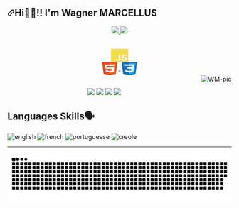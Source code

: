 <article class="markdown-body entry-content container-lg f5" itemprop="text"><h2 dir="auto"><a class="anchor" aria-hidden="true" href="#"><svg class="octicon octicon-link" viewBox="0 0 16 16" version="1.1" width="16" height="16" aria-hidden="true"><path fill-rule="evenodd" d="M7.775 3.275a.75.75 0 001.06 1.06l1.25-1.25a2 2 0 112.83 2.83l-2.5 2.5a2 2 0 01-2.83 0 .75.75 0 00-1.06 1.06 3.5 3.5 0 004.95 0l2.5-2.5a3.5 3.5 0 00-4.95-4.95l-1.25 1.25zm-4.69 9.64a2 2 0 010-2.83l2.5-2.5a2 2 0 012.83 0 .75.75 0 001.06-1.06 3.5 3.5 0 00-4.95 0l-2.5 2.5a3.5 3.5 0 004.95 4.95l1.25-1.25a.75.75 0 00-1.06-1.06l-1.25 1.25a2 2 0 01-2.83 0z"></path></svg></a>Hi🙋‍♂️!! I'm Wagner MARCELLUS</h2>
<div align="center" dir="auto">
  <a href="#">
    
<img src="https://github-readme-stats.vercel.app/api?username=wagnermarcellus&amp;show_icons=true&amp;theme=gotham&amp;include_all_commits=true&amp;count_private=true">    
 <img src="https://github-readme-stats.vercel.app/api/top-langs/?username=wagnermarcellus&amp;layout=compact&amp;langs_count=7&amp;theme=gotham">
    
    
    
</a></div><a href="#">
<div align="center" dir="auto"><br>
  <img align="center" alt="WM-Js" height="30" width="40" src="https://raw.githubusercontent.com/devicons/devicon/master/icons/javascript/javascript-plain.svg" style="max-width: 100%;">
 <!-- <img align="center" alt="WM-Ts" height="30" width="40" src="https://raw.githubusercontent.com/devicons/devicon/master/icons/typescript/typescript-plain.svg" style="max-width: 100%;">
  <img align="center" alt="WM-React" height="30" width="40" src="https://raw.githubusercontent.com/devicons/devicon/master/icons/react/react-original.svg" style="max-width: 100%;">-->
              <center><img align="center" alt="WM-HTML" height="30" width="40" src="https://raw.githubusercontent.com/devicons/devicon/master/icons/html5/html5-original.svg" style="max-width: 100%;">
  <img align="center" alt="WM-CSS" height="30" width="40" src="https://raw.githubusercontent.com/devicons/devicon/master/icons/css3/css3-original.svg" style="max-width: 100%;"></center>
  <!--<img align="center" alt="WM-Python" height="30" width="40" src="https://raw.githubusercontent.com/devicons/devicon/master/icons/python/python-original.svg" style="max-width: 100%;">
  <img align="center" alt="WM-Csharp" height="30" width="40" src="https://raw.githubusercontent.com/devicons/devicon/master/icons/csharp/csharp-original.svg" style="max-width: 100%;">-->
  
  
 <img align="right" alt="WM-pic" height="150" src="https://avatars.githubusercontent.com/u/61642256?v=4" data-canonical-src="https://media.discordapp.net/attachments/639956127056134178/890373478988013628/Publicacoes_Instagram_1_1.png?width=676&amp;height=676" style="max-width: 100%;">
</div>
  
  
  
<h2 dir="auto"></h2>
</a><div align="center" dir="auto"><a href="#"> 
  </a>
  <center><a href="https://www.youtube.com/channel/UClryV4M_USYFKxl8r1zi3Gw" rel="nofollow" target="_blank"><img src="https://camo.githubusercontent.com/d79c5549652f9c7690992eb49571d216a70a480681561cbd93bfbfc77c491e54/68747470733a2f2f696d672e736869656c64732e696f2f62616467652f596f75547562652d4646303030303f7374796c653d666f722d7468652d6261646765266c6f676f3d796f7574756265266c6f676f436f6c6f723d7768697465" data-canonical-src="https://img.shields.io/badge/YouTube-FF0000?style=for-the-badge&amp;logo=youtube&amp;logoColor=white" style="max-width: 100%;"></a>
  <a href="https://instagram.com/wagnermarcellus" rel="nofollow" target="_blank"><img src="https://camo.githubusercontent.com/acaa286597b43c96dc02b69b90de15a65c52063e31835b763a061cc815f64bac/68747470733a2f2f696d672e736869656c64732e696f2f62616467652f2d496e7374616772616d2d2532334534343035463f7374796c653d666f722d7468652d6261646765266c6f676f3d696e7374616772616d266c6f676f436f6c6f723d7768697465" data-canonical-src="https://img.shields.io/badge/-Instagram-%23E4405F?style=for-the-badge&amp;logo=instagram&amp;logoColor=white" style="max-width: 100%;"></a> <a href="mailto:wagnermarcellus@elevechrist.com" target="_blank"><img src="https://camo.githubusercontent.com/927d6b3961fa048ff7303daf291cb5869dfa25018997cf8c1373c2f6a85b1458/68747470733a2f2f696d672e736869656c64732e696f2f62616467652f2d476d61696c2d2532333333333f7374796c653d666f722d7468652d6261646765266c6f676f3d676d61696c266c6f676f436f6c6f723d7768697465" data-canonical-src="https://img.shields.io/badge/-Gmail-%23333?style=for-the-badge&amp;logo=gmail&amp;logoColor=white" style="max-width: 100%;"></a> <a href="https://br.linkedin.com/in/wagner-marcellus-2340b5173" rel="nofollow" target="_blank"><img src="https://camo.githubusercontent.com/c00f87aeebbec37f3ee0857cc4c20b21fefde8a96caf4744383ebfe44a47fe3f/68747470733a2f2f696d672e736869656c64732e696f2f62616467652f2d4c696e6b6564496e2d2532333030373742353f7374796c653d666f722d7468652d6261646765266c6f676f3d6c696e6b6564696e266c6f676f436f6c6f723d7768697465" data-canonical-src="https://img.shields.io/badge/-LinkedIn-%230077B5?style=for-the-badge&amp;logo=linkedin&amp;logoColor=white" style="max-width: 100%;"></a></center></div>
 <div >
 <h2>Languages Skills🗣</h2><img height="30" width="40" src="https://www.countryflags.com/wp-content/uploads/united-states-of-america-flag-png-large.png" alt="english"> <img height="30" width="40" src="https://cdn.countryflags.com/thumbs/france/flag-400.png" alt="french"> <img src="https://cdn.countryflags.com/thumbs/portugal/flag-800.png" alt="portuguesse" height="30" width="40"> <img height="30" width="40" src="https://cdn.countryflags.com/thumbs/haiti/flag-800.png" alt="creole">
  </div>
 <div align="center">
  </div>
  
  <hr>
<p dir="auto"><a target="_blank" rel="noopener noreferrer" href="https://github.com/wagnermarcellus/wagnermarcellus/blob/output/github-contribution-grid-snake.svg"><img src="https://github.com/wagnermarcellus/rocket/blob/d0ffa012b453544634a59b6d4edda43e866986b8/github-contribution-grid-snake.svg" alt="Snake animation" style="max-width: 100%;"></a></p>
  <div>
   <!--![Snake animation](https://github.com/wagnermarcellus/wagnermarcellus/blob/output/github-contribution-grid-snake.svg)-->
</div>
</article>

